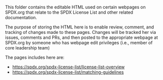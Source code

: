 This folder contains the editable HTML used on certain webpages on SPDX.org that relate to the SPDX License List and other related documentation.

The purpose of storing the HTML here is to enable review, comment, and tracking of changes made to these pages. Changes will be tracked her via issues, comments and PRs, and then posted to the appropriate webpage at SPDX.org by someone who has webpage edit privileges (i.e., member of core leadership team)

The pages includes here are:
* https://spdx.org/spdx-license-list/license-list-overview
* https://spdx.org/spdx-license-list/matching-guidelines

